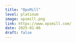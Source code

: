 ```yaml
---
title: "OpsMill"
level: platinum
image: opsmill.png
link: https://www.opsmill.com/
date: 2025-01-06
draft: false
---
```

